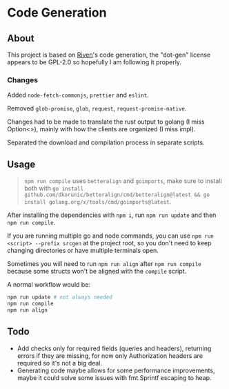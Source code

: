 # Code Generation

## About

This project is based on [Riven](https://github.com/MingweiSamuel/Riven/)'s code generation, the "dot-gen" license appears to be GPL-2.0 so hopefully I am following it properly.

### Changes

Added `node-fetch-commonjs`, `prettier` and `eslint`.

Removed `glob-promise`, `glob`, `request`, `request-promise-native`.

Changes had to be made to translate the rust output to golang (I miss Option<>), mainly with how the clients are organized (I miss impl).

Separated the download and compilation process in separate scripts.

## Usage

> `npm run compile` uses `betteralign` and `goimports`, make sure to install both with `go install github.com/dkorunic/betteralign/cmd/betteralign@latest && go install golang.org/x/tools/cmd/goimports@latest`.

After installing the dependencies with `npm i`, run `npm run update` and then `npm run compile`.

If you are running multiple go and node commands, you can use `npm run <script> --prefix srcgen` at the project root, so you don't need to keep changing directories or have multiple terminals open.

Sometimes you will need to run `npm run align` after `npm run compile` because some structs won't be aligned with the `compile` script.

A normal workflow would be:

```bash
npm run update # not always needed
npm run compile
npm run align
```

## Todo

- Add checks only for required fields (queries and headers), returning errors if they are missing, for now only Authorization headers are required so it's not a big deal.
- Generating code maybe allows for some performance improvements, maybe it could solve some issues with fmt.Sprintf escaping to heap.

